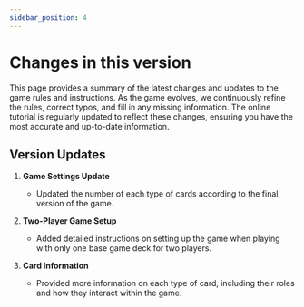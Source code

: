 ```yaml
---
sidebar_position: 4
---
```


# Changes in this version
This page provides a summary of the latest changes and updates to the game rules and instructions. As the game evolves, we continuously refine the rules, correct typos, and fill in any missing information. The online tutorial is regularly updated to reflect these changes, ensuring you have the most accurate and up-to-date information.


## Version Updates

1. **Game Settings Update**
    - Updated the number of each type of cards according to the final version of the game.

2. **Two-Player Game Setup**
    - Added detailed instructions on setting up the game when playing with only one base game deck for two players.

3. **Card Information**
    - Provided more information on each type of card, including their roles and how they interact within the game.